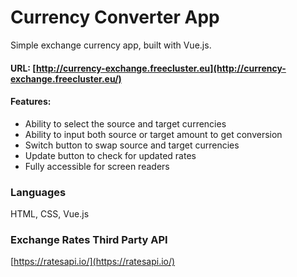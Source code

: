 # Currency Converter App


Simple exchange currency app, built with Vue.js.

#### URL: [http://currency-exchange.freecluster.eu](http://currency-exchange.freecluster.eu/)

#### Features:
- Ability to select the source and target currencies
- Ability to input both source or target amount to get conversion
- Switch button to swap source and target currencies
- Update button to check for updated rates
- Fully accessible for screen readers

### Languages
HTML, CSS, Vue.js

### Exchange Rates Third Party API

[https://ratesapi.io/](https://ratesapi.io/)